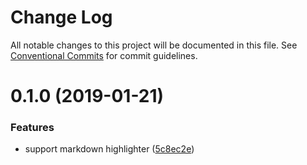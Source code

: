 # Change Log

All notable changes to this project will be documented in this file.
See [Conventional Commits](https://conventionalcommits.org) for commit guidelines.

# 0.1.0 (2019-01-21)

### Features

- support markdown highlighter ([5c8ec2e](https://github.com/egoist/saber/commit/5c8ec2e))
